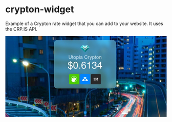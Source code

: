 # crypton-widget

Example of a Crypton rate widget that you can add to your website. It uses the CRP.IS API.

![screenshot](img/screenshot.jpg)
